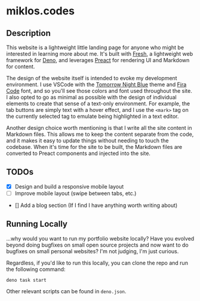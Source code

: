 # miklos.codes

## Description

This website is a lightweight little landing page for anyone who might be
interested in learning more about me. It's built with
[Fresh](https://fresh.deno.dev), a lightweight web framework for
[Deno](https://deno.com), and leverages [Preact](https://preactjs.com) for
rendering UI and Markdown for content.

The design of the website itself is intended to evoke my development
environment. I use VSCode with the
[Tomorrow Night Blue](https://github.com/chriskempson/tomorrow-theme) theme and
[Fira Code](https://github.com/tonsky/FiraCode) font, and so you'll see those
colors and font used throughout the site. I also opted to go as minimal as
possible with the design of individual elements to create that sense of a
text-only environment. For example, the tab buttons are simply text with a hover
effect, and I use the `<mark>` tag on the currently selected tag to emulate
being highlighted in a text editor.

Another design choice worth mentioning is that I write all the site content in
Markdown files. This allows me to keep the content separate from the code, and
it makes it easy to update things without needing to touch the codebase. When
it's time for the site to be built, the Markdown files are converted to Preact
components and injected into the site.

## TODOs

- [x] Design and build a responsive mobile layout
- [ ] Improve mobile layout (swipe between tabs, etc.)
- [] Add a blog section (If I find I have anything worth writing about)

## Running Locally

...why would you want to run my portfolio website locally? Have you evolved
beyond doing bugfixes on small open source projects and now want to do bugfixes
on small personal websites? I'm not judging, I'm just curious.

Regardless, if you'd like to run this locally, you can clone the repo and run
the following command:

`deno task start`

Other relevant scripts can be found in `deno.json`.
